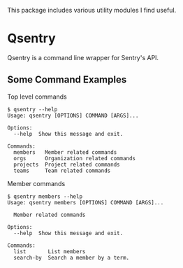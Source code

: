 This package includes various utility modules I find useful.

# Qsentry

Qsentry is a command line wrapper for Sentry's API.

## Some Command Examples

Top level commands

```
$ qsentry --help
Usage: qsentry [OPTIONS] COMMAND [ARGS]...

Options:
  --help  Show this message and exit.

Commands:
  members   Member related commands
  orgs      Organization related commands
  projects  Project related commands
  teams     Team related commands
```

Member commands

```
$ qsentry members --help
Usage: qsentry members [OPTIONS] COMMAND [ARGS]...

  Member related commands

Options:
  --help  Show this message and exit.

Commands:
  list       List members
  search-by  Search a member by a term.
```
